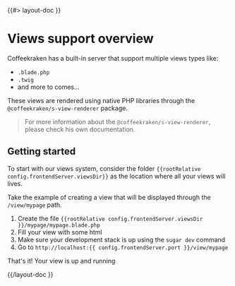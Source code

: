 <!--
/**
 * @name            Overview
 * @namespace       doc.views
 * @type            Markdown
 * @platform        md
 * @status          stable
 * @menu            Documentation / Views           /doc/views/overview
 *
 * @since           2.0.0
 * @author    Olivier Bossel <olivier.bossel@gmail.com> (https://olivierbossel.com)
 */
-->

{{#> layout-doc }}

# Views support overview

Coffeekraken has a built-in server that support multiple views types like:

-   `.blade.php`
-   `.twig`
-   and more to comes...

These views are rendered using native PHP libraries through the `@coffeekraken/s-view-renderer` package.

> For more information about the `@coffeekraken/s-view-renderer`, please check his own documentation.

## Getting started

To start with our views system, consider the folder `{{rootRelative config.frontendServer.viewsDir}}` as the location where all your views will lives.

Take the example of creating a view that will be displayed through the `/view/mypage` path.

1. Create the file `{{rootRelative config.frontendServer.viewsDir }}/mypage/mypage.blade.php`
2. Fill your view with some html
3. Make sure your development stack is up using the `sugar dev` command
4. Go to `http://localhost:{{ config.frontendServer.port }}/view/mypage`

That's it! Your view is up and running

{{/layout-doc }}
